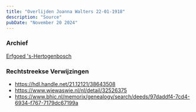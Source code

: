 ```yaml
---
title: "Overlijden Joanna Walters 22-01-1918"
description: "Source"
pubDate: "November 20 2024"
---
```


### Archief
[Erfgoed 's-Hertogenbosch](https://www.erfgoedshertogenbosch.nl/)

### Rechtstreekse Verwijzingen
- https://hdl.handle.net/21.12121/38643508
- https://www.wiewaswie.nl/nl/detail/32526375
- https://www.bhic.nl/memorix/genealogy/search/deeds/97daddf4-7cd4-6934-f767-7179dc67199a